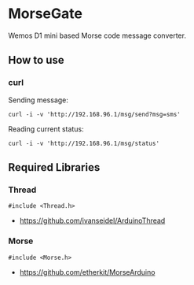 MorseGate
=========

Wemos D1 mini based Morse code message converter.

How to use
----------

### curl

Sending message:

```
curl -i -v 'http://192.168.96.1/msg/send?msg=sms'
```

Reading current status:

```
curl -i -v 'http://192.168.96.1/msg/status'
```

Required Libraries
------------------

### Thread

```
#include <Thread.h>
```

* https://github.com/ivanseidel/ArduinoThread

### Morse

```
#include <Morse.h>
```

* https://github.com/etherkit/MorseArduino
